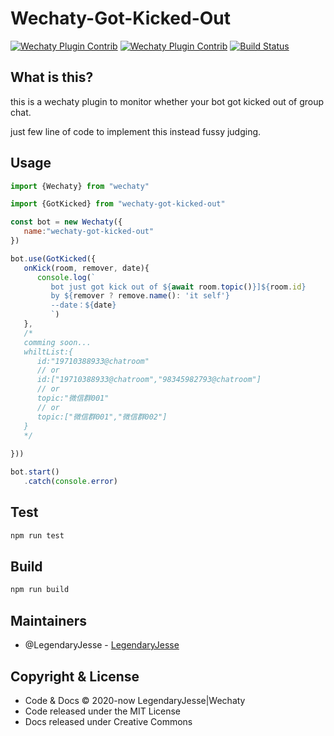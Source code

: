 # Wechaty-Got-Kicked-Out

[![Wechaty Plugin Contrib](https://img.shields.io/badge/Wechaty%20Plugin-GotKicked-brightgreen.svg)](https://github.com/wechaty/wechaty-got-kicked-out)
[![Wechaty Plugin Contrib](https://img.shields.io/badge/Wechaty%20Plugin-Directory-brightgreen.svg)](https://github.com/wechaty/wechaty-plugin-contrib#wechaty-plugin-directory)
[![Build Status](https://travis-ci.org/JesseWeb/wechaty-got-kicked-out.svg?branch=master)](https://travis-ci.org/JesseWeb/wechaty-got-kicked-out)


## What is this?
this is a wechaty plugin to monitor whether your bot got kicked out of group chat.


just few line of code to implement this instead fussy judging.

## Usage

```javascript
import {Wechaty} from "wechaty"

import {GotKicked} from "wechaty-got-kicked-out"

const bot = new Wechaty({
   name:"wechaty-got-kicked-out"
})

bot.use(GotKicked({
   onKick(room, remover, date){
      console.log(`
         bot just got kick out of ${await room.topic()}]${room.id} 
         by ${remover ? remove.name(): 'it self'} 
         --date：${date}
         `)
   },
   /*
   comming soon... 
   whiltList:{
      id:"19710388933@chatroom"
      // or
      id:["19710388933@chatroom","98345982793@chatroom"]
      // or
      topic:"微信群001"
      // or
      topic:["微信群001","微信群002"]
   }
   */
   
}))

bot.start()
   .catch(console.error)
```

## Test
```bash
npm run test
```

## Build
```bash
npm run build
```
## Maintainers
* @LegendaryJesse - [LegendaryJesse](https://github.com/JesseWeb)

## Copyright & License

* Code & Docs © 2020-now LegendaryJesse|Wechaty
* Code released under the MIT License
* Docs released under Creative Commons


